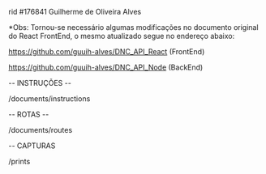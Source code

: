rid #176841
Guilherme de Oliveira Alves

*Obs: Tornou-se necessário algumas modificações no documento original do React FrontEnd, o mesmo atualizado segue no endereço abaixo:

https://github.com/guuih-alves/DNC_API_React  (FrontEnd)

https://github.com/guuih-alves/DNC_API_Node (BackEnd)


-- INSTRUÇÕES --

/documents/instructions

-- ROTAS --

/documents/routes

-- CAPTURAS

/prints



